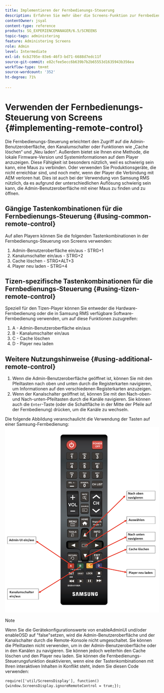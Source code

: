 ```yaml
---
title: Implementieren der Fernbedienungs-Steuerung
description: Erfahren Sie mehr über die Screens-Funktion zur Fernbedienungs-Steuerung in AEM Screens.
contentOwner: jsyal
content-type: reference
products: SG_EXPERIENCEMANAGER/6.5/SCREENS
topic-tags: administering
feature: Administering Screens
role: Admin
level: Intermediate
exl-id: 6cb2705e-83e6-46f3-bd71-6688d7edc11f
source-git-commit: e82cfee5ecc6b639b7b2b65553d1635943b356ea
workflow-type: tm+mt
source-wordcount: '352'
ht-degree: 71%

---
```


# Verwenden der Fernbedienungs-Steuerung von Screens {#implementing-remote-control}

Die Fernbedienungs-Steuerung erleichtert den Zugriff auf die Admin-Benutzeroberfläche, den Kanalumschalter oder Funktionen wie „Cache löschen“ und „Neu laden“. Außerdem bietet sie Ihnen eine Methode, die lokale Firmware-Version und Systeminformationen auf dem Player anzuzeigen. Diese Fähigkeit ist besonders nützlich, weil es schwierig sein kann, eine Maus zu verbinden. Oder verwenden Sie Produktionsgeräte, die nicht erreichbar sind, und noch mehr, wenn der Player die Verbindung mit AEM verloren hat. Dies ist auch bei der Verwendung von Samsung RMS nützlich, da es aufgrund der unterschiedlichen Auflösung schwierig sein kann, die Admin-Benutzeroberfläche mit einer Maus zu finden und zu öffnen.

## Gängige Tastenkombinationen für die Fernbedienungs-Steuerung {#using-common-remote-control}

Auf allen Playern können Sie die folgenden Tastenkombinationen in der Fernbedienungs-Steuerung von Screens verwenden:

1. Admin-Benutzeroberfläche ein/aus - STRG+1
1. Kanalumschalter ein/aus - STRG+2
1. Cache löschen - STRG+ALT+3
1. Player neu laden - STRG+4

## Tizen-spezifische Tastenkombinationen für die Fernbedienungs-Steuerung {#using-tizen-remote-control}

Speziell für den Tizen-Player können Sie entweder die Hardware-Fernbedienung oder die in Samsung RMS verfügbare Software-Fernbedienung verwenden, um auf diese Funktionen zuzugreifen:

1. A - Admin-Benutzeroberfläche ein/aus
1. B - Kanalumschalter ein/aus
1. C - Cache löschen
1. D - Player neu laden

## Weitere Nutzungshinweise {#using-additional-remote-control}

1. Wenn die Admin-Benutzeroberfläche geöffnet ist, können Sie mit den Pfeiltasten nach oben und unten durch die Registerkarten navigieren, um Informationen auf den verschiedenen Registerkarten anzuzeigen.
1. Wenn der Kanalschalter geöffnet ist, können Sie mit den Nach-oben- und Nach-unten-Pfeiltasten durch die Kanäle navigieren. Sie können auch die `Enter`-Taste (oder die Schaltfläche in der Mitte der Pfeile auf der Fernbedienung) drücken, um die Kanäle zu wechseln.

Die folgende Abbildung veranschaulicht die Verwendung der Tasten auf einer Samsung-Fernbedienung:
![image](assets/tizen/remote.png)

>[!NOTE]
>Wenn Sie die Gerätekonfigurationswerte von enableAdminUI und/oder enableOSD auf &quot;false&quot;setzen, wird die Admin-Benutzeroberfläche und der Kanalschalter durch die Remote-Konsole nicht umgeschaltet. Sie können die Pfeiltasten nicht verwenden, um in der Admin-Benutzeroberfläche oder in den Kanälen zu navigieren. Sie können jedoch weiterhin den Cache löschen und den Player neu laden. Sie können die Fernbedienungs-Steuerungsfunktion deaktivieren, wenn eine der Tastenkombinationen mit Ihren interaktiven Inhalten in Konflikt steht, indem Sie diesen Code verwenden:

```
require(['util/ScreensDisplay'], function() {window.ScreensDisplay.ignoreRemoteControl = true;}); 
```
